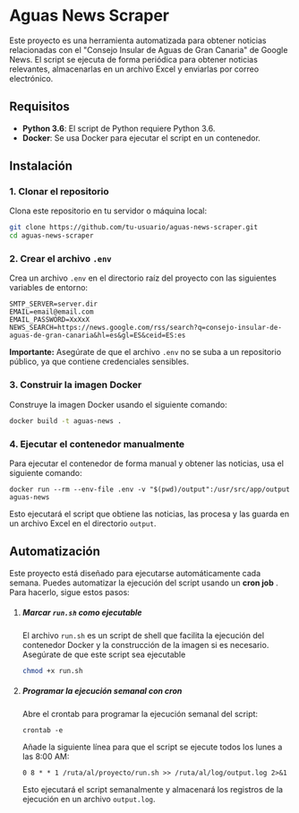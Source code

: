 
# Aguas News Scraper

Este proyecto es una herramienta automatizada para obtener noticias relacionadas con el "Consejo Insular de Aguas de Gran Canaria" de Google News. El script se ejecuta de forma periódica para obtener noticias relevantes, almacenarlas en un archivo Excel y enviarlas por correo electrónico.

## Requisitos

- **Python 3.6**: El script de Python requiere Python 3.6.
- **Docker**: Se usa Docker para ejecutar el script en un contenedor.

## Instalación

### 1. Clonar el repositorio

Clona este repositorio en tu servidor o máquina local:

```bash
git clone https://github.com/tu-usuario/aguas-news-scraper.git
cd aguas-news-scraper
```

### 2. Crear el archivo `.env`

Crea un archivo `.env` en el directorio raíz del proyecto con las siguientes variables de entorno:

```plaintext
SMTP_SERVER=server.dir
EMAIL=email@email.com
EMAIL_PASSWORD=XxXxX
NEWS_SEARCH=https://news.google.com/rss/search?q=consejo-insular-de-aguas-de-gran-canaria&hl=es&gl=ES&ceid=ES:es
```

**Importante:** Asegúrate de que el archivo `.env` no se suba a un repositorio público, ya que contiene credenciales sensibles.

### 3. Construir la imagen Docker

Construye la imagen Docker usando el siguiente comando:

```bash
docker build -t aguas-news .
```

### 4. Ejecutar el contenedor manualmente

Para ejecutar el contenedor de forma manual y obtener las noticias, usa el siguiente comando:

```
docker run --rm --env-file .env -v "$(pwd)/output":/usr/src/app/output aguas-news
```

Esto ejecutará el script que obtiene las noticias, las procesa y las guarda en un archivo Excel en el directorio `output`.

## Automatización

Este proyecto está diseñado para ejecutarse automáticamente cada semana. Puedes automatizar la ejecución del script usando un  **cron job** . Para hacerlo, sigue estos pasos:

1. ##### Marcar `run.sh` como ejecutable

   El archivo `run.sh` es un script de shell que facilita la ejecución del contenedor Docker y la construcción de la imagen si es necesario. Asegúrate de que este script sea ejecutable


   ```bash
   chmod +x run.sh
   ```
2. ##### Programar la ejecución semanal con cron

   Abre el crontab para programar la ejecución semanal del script:


   ```
   crontab -e

   ```
   Añade la siguiente línea para que el script se ejecute todos los lunes a las 8:00 AM:

   ```
   0 8 * * 1 /ruta/al/proyecto/run.sh >> /ruta/al/log/output.log 2>&1

   ```
   Esto ejecutará el script semanalmente y almacenará los registros de la ejecución en un archivo `output.log`.
